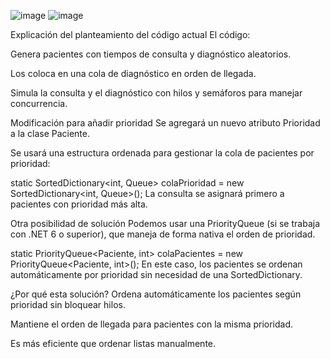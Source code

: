 ![image](https://github.com/user-attachments/assets/b95ff1f3-9570-44c6-9da5-c2ab3a5e741a)
![image](https://github.com/user-attachments/assets/3aa03049-d848-472f-aa6c-a357586e6bb9)

Explicación del planteamiento del código actual
El código:

Genera pacientes con tiempos de consulta y diagnóstico aleatorios.

Los coloca en una cola de diagnóstico en orden de llegada.

Simula la consulta y el diagnóstico con hilos y semáforos para manejar concurrencia.

Modificación para añadir prioridad
Se agregará un nuevo atributo Prioridad a la clase Paciente.

Se usará una estructura ordenada para gestionar la cola de pacientes por prioridad:

static SortedDictionary<int, Queue<Paciente>> colaPrioridad = new SortedDictionary<int, Queue<Paciente>>();
La consulta se asignará primero a pacientes con prioridad más alta.

Otra posibilidad de solución
Podemos usar una PriorityQueue (si se trabaja con .NET 6 o superior), que maneja de forma nativa el orden de prioridad.

static PriorityQueue<Paciente, int> colaPacientes = new PriorityQueue<Paciente, int>();
En este caso, los pacientes se ordenan automáticamente por prioridad sin necesidad de una SortedDictionary.

¿Por qué esta solución?
Ordena automáticamente los pacientes según prioridad sin bloquear hilos.

Mantiene el orden de llegada para pacientes con la misma prioridad.

Es más eficiente que ordenar listas manualmente.
